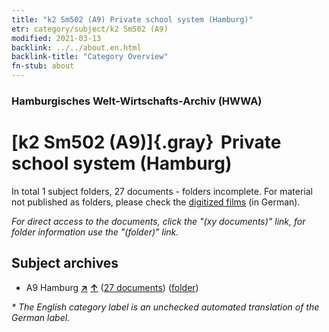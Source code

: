 ```yaml
---
title: "k2 Sm502 (A9) Private school system (Hamburg)"
etr: category/subject/k2 Sm502 (A9)
modified: 2021-03-13
backlink: ../../about.en.html
backlink-title: "Category Overview"
fn-stub: about
---
```


### Hamburgisches Welt-Wirtschafts-Archiv (HWWA)
# [k2 Sm502 (A9)]{.gray}&#8201; Private school system (Hamburg)&#160; 





In total 1 subject folders, 27 documents - folders incomplete.
For material not published as folders, please check the [digitized films](/film/h1_sh) (in German).

_For direct access to the documents, click the "(xy documents)" link, for folder information use the "(folder)" link._

## Subject archives


- A9 Hamburg [**&nearr;**](../../../geo/i/140905/about.en.html "Hamburg (all folders)") [**&uarr;**](../../../geo/about.en.html#A9 "Country category system") (<a href="https://pm20.zbw.eu/dfgview/sh/140905,144750" title="about: Hamburg : Private school system (Hamburg)" target="_blank">27 documents</a>) ([folder](../../../../folder/sh/1409xx/140905/1447xx/144750/about.en.html))


_* The English category label is an unchecked automated translation of the German label._

